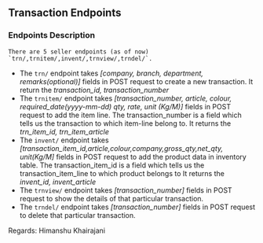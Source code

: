 ## Transaction Endpoints
### Endpoints Description
    There are 5 seller endpoints (as of now)  `trn/,trnitem/,invent/,trnview/,trndel/`.

- The ```trn/``` endpoint takes *[company, branch, department, remarks(optional)]* fields in POST request to create a new transaction. It return the *transaction_id, transaction_number*
- The ```trnitem/``` endpoint takes *[transaction_number, article, colour, required_date(yyyy-mm-dd) qty, rate, unit (Kg/M)]* fields in POST request to add the item line. The transaction_number is a field which tells us the transaction to which item-line belong to. It returns the *trn_item_id, trn_item_article*
- The ```invent/``` endpoint takes *[transaction_item_id,article,colour,company,gross_qty,net_qty, unit(Kg/M]* fields in POST request to add the product data in inventory table. The transaction_item_id is a field which tells us the transaction_item_line to which product belongs to It returns the *invent_id, invent_article*
- The ```trnview/``` endpoint takes *[transaction_number]* fields in POST request to show the details of that particular transaction.
- The ```trndel/``` endpoint takes *[transaction_number]* fields in POST request to delete that particular transaction.


Regards: Himanshu Khairajani